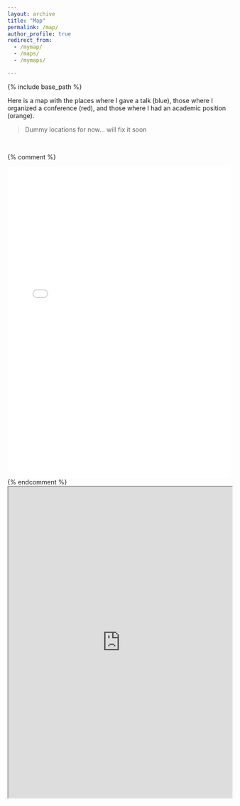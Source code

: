 ```yaml
---
layout: archive
title: "Map"
permalink: /map/
author_profile: true
redirect_from:
  - /mymap/
  - /maps/
  - /mymaps/

---
```


{% include base_path %}

Here is a map with the places where I gave a talk (blue), those where I organized a conference (red), and those where I had an academic position (orange). 

> Dummy locations for now... will fix it soon

<br>

{% comment %}
<iframe src="/files/map.html" height="700" width="100%" style="border:none;"></iframe>
{% endcomment %}


<iframe src="https://www.google.com/maps/d/u/0/embed?mid=1tXQsxhaMX6axTGYA9ock4GpQ-RM" height="700" width="100%"></iframe>